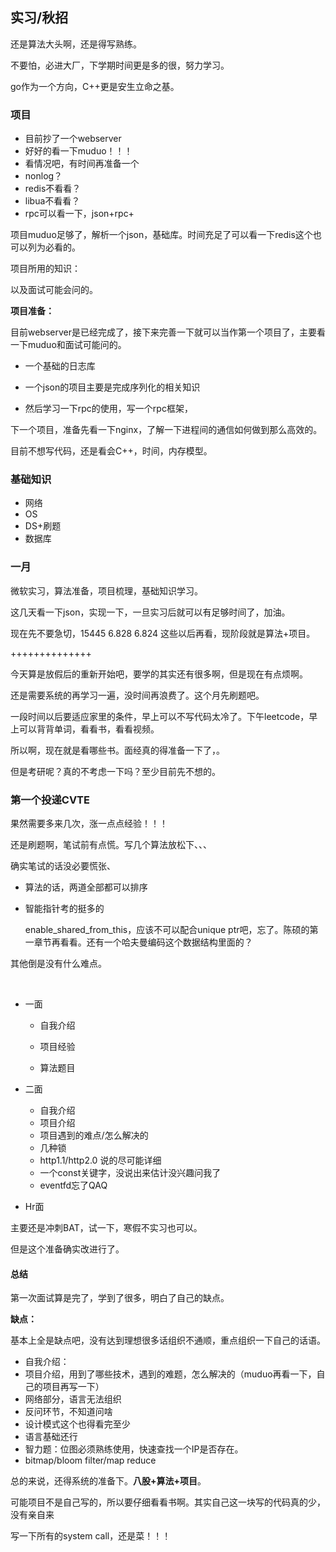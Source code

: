 ## 实习/秋招



还是算法大头啊，还是得写熟练。



不要怕，必进大厂，下学期时间更是多的很，努力学习。



go作为一个方向，C++更是安生立命之基。







### 项目

* 目前抄了一个webserver
* 好好的看一下muduo！！！
* 看情况吧，有时间再准备一个
* nonlog？
* redis不看看？
* libua不看看？
* rpc可以看一下，json+rpc+



项目muduo足够了，解析一个json，基础库。时间充足了可以看一下redis这个也可以列为必看的。



项目所用的知识：       

以及面试可能会问的。



**项目准备：**           

目前webserver是已经完成了，接下来完善一下就可以当作第一个项目了，主要看一下muduo和面试可能问的。

* 一个基础的日志库

* 一个json的项目主要是完成序列化的相关知识
* 然后学习一下rpc的使用，写一个rpc框架，



下一个项目，准备先看一下nginx，了解一下进程间的通信如何做到那么高效的。



目前不想写代码，还是看会C++，时间，内存模型。





### 基础知识

* 网络
* OS
* DS+刷题
* 数据库





### 一月

微软实习，算法准备，项目梳理，基础知识学习。



这几天看一下json，实现一下，一旦实习后就可以有足够时间了，加油。



现在先不要急切，15445 6.828 6.824 这些以后再看，现阶段就是算法+项目。



++++++++++++++



今天算是放假后的重新开始吧，要学的其实还有很多啊，但是现在有点烦啊。



还是需要系统的再学习一遍，没时间再浪费了。这个月先刷题吧。



一段时间以后要适应家里的条件，早上可以不写代码太冷了。下午leetcode，早上可以背背单词，看看书，看看视频。



所以啊，现在就是看哪些书。面经真的得准备一下了，。



但是考研呢？真的不考虑一下吗？至少目前先不想的。





### 第一个投递CVTE

果然需要多来几次，涨一点点经验！！！



还是刷题啊，笔试前有点慌。写几个算法放松下、、、



确实笔试的话没必要慌张、



* 算法的话，两道全部都可以排序

* 智能指针考的挺多的

  enable_shared_from_this，应该不可以配合unique ptr吧，忘了。陈硕的第一章节再看看。还有一个哈夫曼编码这个数据结构里面的？



其他倒是没有什么难点。

​         

* 一面

  * 自我介绍

  * 项目经验
  * 算法题目
  
  

* 二面

  * 自我介绍
  * 项目介绍
  * 项目遇到的难点/怎么解决的
  * 几种锁
  * http1.1/http2.0  说的尽可能详细
  * 一个const关键字，没说出来估计没兴趣问我了
  * eventfd忘了QAQ

  



* Hr面

  



主要还是冲刺BAT，试一下，寒假不实习也可以。



但是这个准备确实改进行了。



#### 总结

第一次面试算是完了，学到了很多，明白了自己的缺点。



**缺点：**    

基本上全是缺点吧，没有达到理想很多话组织不通顺，重点组织一下自己的话语。

* 自我介绍：
* 项目介绍，用到了哪些技术，遇到的难题，怎么解决的（muduo再看一下，自己的项目再写一下）
* 网络部分，语言无法组织
* 反问环节，不知道问啥
* 设计模式这个也得看完至少
* 语言基础还行
* 智力题：位图必须熟练使用，快速查找一个IP是否存在。
* bitmap/bloom filter/map reduce





总的来说，还得系统的准备下。**八股+算法+项目**。



可能项目不是自己写的，所以要仔细看看书啊。其实自己这一块写的代码真的少，没有亲自来

写一下所有的system call，还是菜！！！





